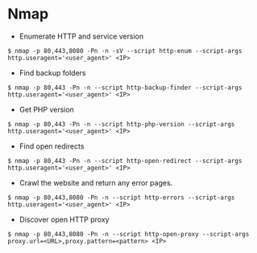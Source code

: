 # Nmap

- Enumerate HTTP and service version

`$ nmap -p 80,443,8080 -Pn -n -sV --script http-enum --script-args http.useragent='<user_agent>' <IP>`

- Find backup folders

`$ nmap -p 80,443 -Pn -n --script http-backup-finder --script-args http.useragent='<user_agent>' <IP>`

- Get PHP version

`$ nmap -p 80,443 -Pn -n --script http-php-version --script-args http.useragent='<user_agent>' <IP>`

- Find open redirects

`$ nmap -p 80,443 -Pn -n --script http-open-redirect --script-args http.useragent='<user_agent>' <IP>`

- Crawl the website and return any error pages.

`$ nmap -p 80,443,8080 -Pn -n --script http-errors --script-args http.useragent='<user_agent>' <IP>`

- Discover open HTTP proxy

`$ nmap -p 80,443,8080 -Pn -n --script http-open-proxy --script-args proxy.url=<URL>,proxy.pattern=<pattern> <IP>`
